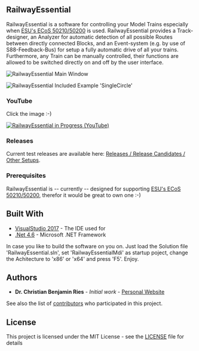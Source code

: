 ## RailwayEssential

RailwayEssential is a software for controlling your Model Trains especially when [ESU's ECoS 50210/50200](http://www.esu.eu/en/products/digital-control/ecos-50210-dcc-system/what-ecos-can-do/) is used. RailwayEssential provides a Track-designer, an Analyzer for automatic detection of all possible Routes between directly connected Blocks, and an Event-system (e.g. by use of S88-Feedback-Bus) for setup a fully automatic drive of all your trains. Furthermore, any Train can be manually controlled, their functions are allowed to be switched directly on and off by the user interface. 

![RailwayEssential Main Window](https://raw.githubusercontent.com/cbries/railwayessential/master/Documentation/Website/images/RailwayEssential-main.png)

![RailwayEssential Included Example 'SingleCircle'](https://raw.githubusercontent.com/cbries/railwayessential/master/Documentation/Website/images/RailwayEssential-main2.png)

### YouTube

Click the image :-)

[![RailwayEssential in Progress (YouTube)](https://img.youtube.com/vi/LcHo5y3PwqM/0.jpg)](https://youtu.be/LcHo5y3PwqM)

### Releases

Current test releases are available here: [Releases / Release Candidates / Other Setups](https://github.com/cbries/railwayessential/releases).

### Prerequisites

RailwayEssential is -- currently -- designed for supporting [ESU's ECoS 50210/50200](http://www.esu.eu/en/products/digital-control/ecos-50210-dcc-system/what-ecos-can-do/), therefor it would be great to own one :-)

## Built With

* [VisualStudio 2017](https://www.visualstudio.com/vs/whatsnew/) - The IDE used for
* [.Net 4.6](https://www.microsoft.com/en-us/download/details.aspx?id=53344) - Microsoft .NET Framework

In case you like to build the software on you on. Just load the Solution file 'RailwayEssential.sln', set 'RailwayEssentialMdi' as startup poject, change the Achitecture to 'x86' or 'x64' and press 'F5'. Enjoy.

## Authors

* **Dr. Christian Benjamin Ries** - *Initial work* - [Personal Website](http://www.christianbenjaminries.de)

See also the list of [contributors](https://github.com/cbries/railwayessential/graphs/contributors) who participated in this project.

## License

This project is licensed under the MIT License - see the [LICENSE](https://github.com/cbries/railwayessential/blob/master/LICENSE) file for details
